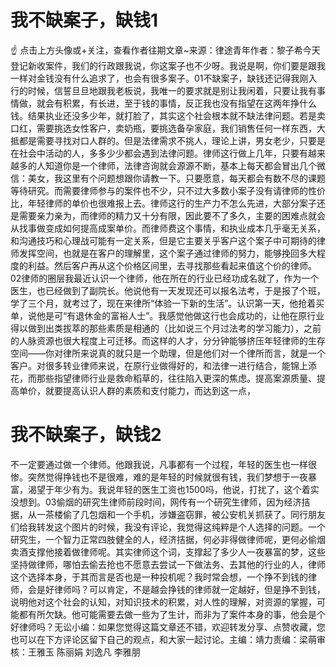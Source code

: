 # 我不缺案子，缺钱1

☝ 点击上方头像或+关注，查看作者往期文章~来源：律途青年作者：黎子希今天登记新收案件，我们的行政跟我说，你这案子也不少呀。我说是啊，你们要是跟我一样对金钱没有什么追求了，也会有很多案子。01不缺案子，缺钱还记得我刚入行的时候，信誓旦旦地跟我老板说，我唯一的要求就是别让我闲着，只要让我有事情做，就会有积累，有长进，至于钱的事情，反正我也没有指望在这两年挣什么钱。结果执业还没多少年，就打脸了，其实这个社会根本就不缺法律问题。若是卖口红，需要挑选女性客户，卖奶瓶，要挑选备孕家庭，我们销售任何一样东西，大抵都是需要寻找对口人群的。但是法律需求不挑人，理论上讲，男女老少，只要是在社会中活动的人，多多少少都会遇到法律问题。律师这行做上几年，只要有越来越多的人知道你是一个律师，法律咨询就会源源不断，基本上每天都会冒出几个微信：美女，我这里有个问题想跟你请教一下。只要愿意，每天都会有数不尽的课题等待研究。而需要律师参与的案件也不少，只不过大多数小案子没有请律师的性价比，年轻律师的单价也很难报上去。律师这行的生产力不怎么先进，大部分案子还是需要亲力亲为，而律师的精力又十分有限，因此要不了多久，主要的困难点就会从找事做变成如何提高成案单价。而律师费这个事情，和执业成本几乎毫无关系，和沟通技巧和心理战可能有一定关系，但是它主要关乎客户这个案子中可期待的律师发挥空间，也就是在客户的理解里，这个案子通过律师的努力，能够挽回多大程度的利益。然后客户再从这个价格区间里，去寻找那些看起来值这个价的律师。02律师的圈层我最近认识一个律师，他在所在的行业已经功成名就了，作为一个医生，也已经做到了副院长。他说他有一天发现还可以报名法考，于是报了个班，学了三个月，就考过了，现在来律所“体验一下新的生活”。认识第一天，他抢着买单，说他是可“有退休金的富裕人士”。我感觉他做这行也会成功的，让他在原行业得以做到出类拔萃的那些素质是相通的（比如说三个月过法考的学习能力），之前的人脉资源也很大程度上可迁移。而这样的人才，分分钟能够挤压年轻律师的生存空间——你对律所来说真的就只是一个助理，但是他们对一个律所而言，就是一个客户。对很多转业律师来说，在原行业做得好的，和法律一进行结合，能锦上添花，而那些指望律师行业是救命稻草的，往往陷入更深的焦虑。提高案源质量、提高单价，就要提高认识人群的素质和支付能力，而达到这一点，

# 我不缺案子，缺钱2

不一定要通过做一个律师。他跟我说，凡事都有一个过程，年轻的医生也一样很惨。突然觉得挣钱也不是很难，难的是年轻的时候就很有钱，我们梦想于一夜暴富，渴望于年少有为。我说年轻的医生工资也1500吗，他说，打扰了，这个着实没想到。03偷烟的研究生律师前段时间，网传有一个研究生律师，因为经济拮据，从一茶楼偷了几包烟和一个手机，涉嫌盗窃罪，被公安机关抓获了。同行朋友们给我转发这个图片的时候，我没有评论，我觉得这纯粹是个人选择的问题。一个研究生，一个智力正常四肢健全的人，经济拮据，何必非得做律师呢，更何必偷烟卖酒支撑他接着做律师呢。其实律师这个词，支撑起了多少人一夜暴富的梦，这些坚持做律师，哪怕去偷去抢也不愿意去尝试一下做法务、去其他的行业的人，律师这个选择本身，于其而言是否也是一种投机呢？我时常会想，一个挣不到钱的律师，会是好律师吗？可以肯定，不是越会挣钱的律师就一定越好，但是挣不到钱，说明他对这个社会的认知，对知识技术的积累，对人性的理解，对资源的掌握，可能都有所欠缺。他可能需要去做一些为了生计，而非为了案件本身的事，他会是个好律师吗？无讼小编：如果您觉得这篇文章还不错，欢迎转发分享、点赞收藏，您也可以在下方评论区留下自己的观点，和大家一起讨论。主编：靖力责编：梁萌审核：王雅玉 陈丽娟 刘逸凡 李雅朋

